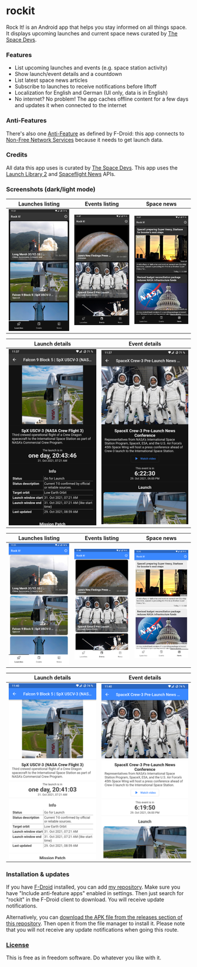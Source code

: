 # rockit
Rock It! is an Android app that helps you stay informed on all things space. It displays upcoming launches and current space news curated by [The Space Devs](https://thespacedevs.com/).


### Features
- List upcoming launches and events (e.g. space station activity)
- Show launch/event details and a countdown
- List latest space news articles
- Subscribe to launches to receive notifications before liftoff
- Localization for English and German (UI only, data is in English)
- No internet? No problem! The app caches offline content for a few days and updates it when connected to the internet

### Anti-Features
There's also one [Anti-Feature](https://f-droid.org/wiki/page/AntiFeatures) as defined by F-Droid: this app connects to [Non-Free Network Services](https://f-droid.org/docs/Anti-Features/#NonFreeNet) because it needs to get launch data.

### Credits
All data this app uses is curated by [The Space Devs](https://thespacedevs.com/). This app uses the [Launch Library 2](https://thespacedevs.com/llapi) and [Spaceflight News](https://thespacedevs.com/snapi) APIs.

### Screenshots (dark/light mode)
|                        Launches listing                        |                   Events listing                    |                        Space news                        |
| :------------------------------------------------------------: | :-------------------------------------------------: | :------------------------------------------------------: |
| ![Launch listing](.github/screenshots/d-launches.png) | ![Events listing](.github/screenshots/d-events.png) | ![News listing](.github/screenshots/d-news.png) |

|                   Launch details                    |                   Event details                   |
| :-------------------------------------------------: | :-----------------------------------------------: |
| ![Launch details](.github/screenshots/d-launch.png) | ![Event details](.github/screenshots/d-event.png) |

|                        Launches listing                        |                   Events listing                    |                        Space news                        |
| :------------------------------------------------------------: | :-------------------------------------------------: | :------------------------------------------------------: |
| ![Launch listing](.github/screenshots/l-launches.png) | ![Events listing](.github/screenshots/l-events.png) | ![News listing](.github/screenshots/l-news.png) |

|                   Launch details                    |                   Event details                   |
| :-------------------------------------------------: | :-----------------------------------------------: |
| ![Launch details](.github/screenshots/l-launch.png) | ![Event details](.github/screenshots/l-event.png) |




### Installation & updates
If you have [F-Droid](https://f-droid.org/) installed, you can add [my repository](https://github.com/xarantolus/fdroid). Make sure you have "Include anti-feature apps" enabled in settings. Then just search for "rockit" in the F-Droid client to download. You will receive update notifications.

Alternatively, you can [download the APK file from the releases section of this repository](https://github.com/xarantolus/rockit/releases/latest). Then open it from the file manager to install it. Please note that you will not receive any update notifications when going this route.


### [License](LICENSE)
This is free as in freedom software. Do whatever you like with it.

